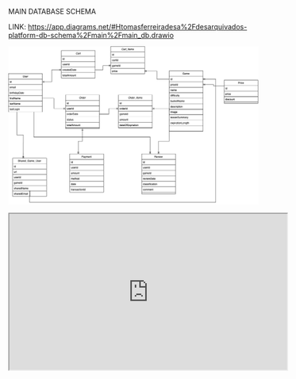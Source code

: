 MAIN DATABASE SCHEMA

LINK: https://app.diagrams.net/#Htomasferreiradesa%2Fdesarquivados-platform-db-schema%2Fmain%2Fmain_db.drawio


![Database Diagram](./main_db.drawio.png)

<iframe width="560" height="315" src='https://dbdiagram.io/e/65c68149ac844320aed58162/65c681fcac844320aed58beb'> </iframe>
